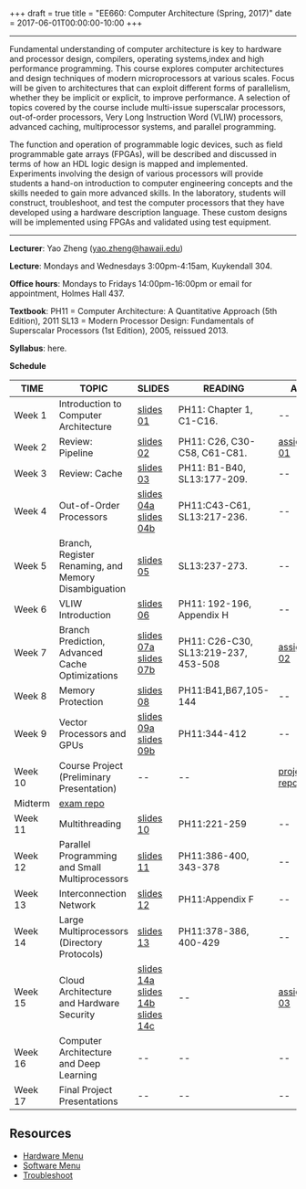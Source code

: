 +++
draft = true
title = "EE660: Computer Architecture (Spring, 2017)"
date = 2017-06-01T00:00:00-10:00
+++
***
Fundamental understanding of computer architecture is key to hardware and processor design, compilers, operating systems,index and high performance programming. This course explores computer architectures and design techniques of modern microprocessors at various scales. Focus will be given to architectures that can exploit different forms of parallelism, whether they be implicit or explicit, to improve performance. A selection of topics covered by the course include multi-issue superscalar processors, out-of-order processors, Very Long Instruction Word (VLIW) processors, advanced caching, multiprocessor systems, and parallel programming.

The function and operation of programmable logic devices, such as field programmable gate arrays (FPGAs), will be described and discussed in terms of how an HDL logic design is mapped and implemented. Experiments involving the design of various processors will provide students a hand-on introduction to computer engineering concepts and the skills needed to gain more advanced skills. In the laboratory, students will construct, troubleshoot, and test the computer processors that they have developed using a hardware description language. These custom designs will be implemented using FPGAs and validated using test equipment.
***

**Lecturer**:
Yao Zheng (yao.zheng@hawaii.edu)

**Lecture**:
Mondays and Wednesdays 3:00pm-4:15am, Kuykendall 304.

**Office hours**:
Mondays to Fridays 14:00pm-16:00pm or email for appointment, Holmes Hall 437.

**Textbook**:
PH11 = Computer Architecture: A Quantitative Approach (5th Edition), 2011
SL13 = Modern Processor Design: Fundamentals of Superscalar Processors (1st Edition), 2005, reissued 2013.

**Syllabus**: here.

**Schedule**

TIME  | TOPIC | SLIDES | READING | ASSG
---   | ---   |:---    | ---     |  ---
Week 1 | Introduction to Computer Architecture | [slides 01](https://s3-us-west-2.amazonaws.com/gustybear-websites/course_ee660_2017_fall/docs/slides/ee660_2017_fall_materials_week_01_slides.pdf) | PH11: Chapter 1, C1-C16. | --
Week 2 | Review: Pipeline | [slides 02](https://s3-us-west-2.amazonaws.com/gustybear-websites/course_ee660_2017_fall/docs/slides/ee660_2017_fall_materials_week_02_slides.pdf) | PH11: C26, C30-C58, C61-C81. |  [assignment 01](https://classroom.github.com/a/ZbYaNI2q)
Week 3 | Review: Cache | [slides 03](https://s3-us-west-2.amazonaws.com/gustybear-websites/course_ee660_2017_fall/docs/slides/ee660_2017_fall_materials_week_03_slides.pdf) | PH11: B1-B40, SL13:177-209. | --
Week 4 | Out-of-Order Processors | [slides 04a](https://s3-us-west-2.amazonaws.com/gustybear-websites/course_ee660_2017_fall/docs/slides/ee660_2017_fall_materials_week_04_slides_a.pdf) [slides 04b](https://s3-us-west-2.amazonaws.com/gustybear-websites/course_ee660_2017_fall/docs/slides/ee660_2017_fall_materials_week_04_slides_b.pdf) | PH11:C43-C61, SL13:217-236. | --
Week 5 | Branch, Register Renaming, and Memory Disambiguation | [slides 05](https://s3-us-west-2.amazonaws.com/gustybear-websites/course_ee660_2017_fall/docs/slides/ee660_2017_fall_materials_week_05_slides.pdf) | SL13:237-273. | --
Week 6 | VLIW Introduction | [slides 06](https://s3-us-west-2.amazonaws.com/gustybear-websites/course_ee660_2017_fall/docs/slides/ee660_2017_fall_materials_week_06_slides.pdf) | PH11: 192-196, Appendix H | -- | --
Week 7 | Branch Prediction, Advanced Cache Optimizations | [slides 07a](https://s3-us-west-2.amazonaws.com/gustybear-websites/course_ee660_2017_fall/docs/slides/ee660_2017_fall_materials_week_07_slides_a.pdf) [slides 07b](https://s3-us-west-2.amazonaws.com/gustybear-websites/course_ee660_2017_fall/docs/slides/ee660_2017_fall_materials_week_07_slides_b.pdf) | PH11: C26-C30, SL13:219-237, 453-508| [assignment 02](https://classroom.github.com/a/qWw0pNfl)
Week 8  | Memory Protection | [slides 08](https://s3-us-west-2.amazonaws.com/gustybear-websites/course_ee660_2017_fall/docs/slides/ee660_2017_fall_materials_week_08_slides.pdf) | PH11:B41,B67,105-144 | -- | --
Week 9 | Vector Processors and GPUs | [slides 09a](https://s3-us-west-2.amazonaws.com/gustybear-websites/course_ee660_2017_fall/docs/slides/ee660_2017_fall_materials_week_09_slides_a.pdf) [slides 09b](https://s3-us-west-2.amazonaws.com/gustybear-websites/course_ee660_2017_fall/docs/slides/ee660_2017_fall_materials_week_09_slides_b.pdf) |PH11:344-412 | --
Week 10 | Course Project (Preliminary Presentation) | -- | -- |  [project repo](https://classroom.github.com/a/eRHkLZUE)
Midterm | [exam repo](https://classroom.github.com/a/uL9gG5cA) ||
Week 11 | Multithreading | [slides 10](https://s3-us-west-2.amazonaws.com/gustybear-websites/course_ee660_2017_fall/docs/slides/ee660_2017_fall_materials_week_11_slides.pdf) | PH11:221-259 | --
Week 12 | Parallel Programming and Small Multiprocessors | [slides 11](https://s3-us-west-2.amazonaws.com/gustybear-websites/course_ee660_2017_fall/docs/slides/ee660_2017_fall_materials_week_12_slides.pdf) | PH11:386-400, 343-378 | -- | --
Week 13 | Interconnection Network | [slides 12](https://s3-us-west-2.amazonaws.com/gustybear-websites/course_ee660_2017_fall/docs/slides/ee660_2017_fall_materials_week_13_slides.pdf) | PH11:Appendix F | --
Week 14 | Large Multiprocessors (Directory Protocols) | [slides 13](https://s3-us-west-2.amazonaws.com/gustybear-websites/course_ee660_2017_fall/docs/slides/ee660_2017_fall_materials_week_14_slides.pdf) | PH11:378-386, 400-429 |  --
Week 15 | Cloud Architecture and Hardware Security | [slides 14a](https://s3-us-west-2.amazonaws.com/gustybear-websites/course_ee660_2017_fall/docs/slides/ee660_2017_fall_materials_week_15_slides_a.pdf) [slides 14b](https://s3-us-west-2.amazonaws.com/gustybear-websites/course_ee660_2017_fall/docs/slides/ee660_2017_fall_materials_week_15_slides_b.pdf ) [slides 14c](https://s3-us-west-2.amazonaws.com/gustybear-websites/course_ee660_2017_fall/docs/slides/ee660_2017_fall_materials_week_15_slides_c.pdf) | -- |[assignment 03](https://classroom.github.com/a/IeMzA8Fd) ||
Week 16 | Computer Architecture and Deep Learning | -- | -- | --
Week 17 | Final Project Presentations | -- | -- | -- | --

## Resources
- [Hardware Menu][hardware menu url]
- [Software Menu][software menu url]
- [Troubleshoot][troubleshoot url]

[resource urls]: # (resource urls)
[hardware menu url]: # (tbd)
[software menu url]: # (tbd)
[troubleshoot url]: # (tbd)
